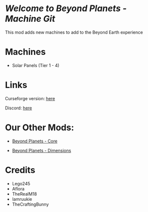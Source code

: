 # *Welcome to Beyond Planets - Machine Git* #

This mod adds new machines to add to the Beyond Earth experience

# Machines

* Solar Panels (Tier 1 - 4)

# Links

Curseforge version: [here](https://www.curseforge.com/minecraft/mc-mods/beyond-planets-machines)

Discord: [here](https://discord.gg/tWfYRpKNKW)

# Our Other Mods: #

* [Beyond Planets - Core](https://www.curseforge.com/minecraft/mc-mods/beyond-planets-core)

* [Beyond Planets - Dimensions](https://www.curseforge.com/minecraft/mc-mods/beyond-planets-dimensions)


# Credits #

* Lego245
* Aflora
* TheRealM18
* Iamruukie
* TheCraftingBunny
